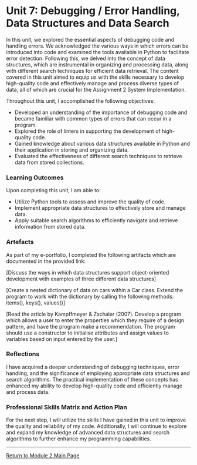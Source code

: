 # Unit 7: Debugging / Error Handling, Data Structures and Data Search

In this unit, we explored the essential aspects of debugging code and handling errors. We acknowledged the various ways in which errors can be introduced into code and examined the tools available in Python to facilitate error detection. Following this, we delved into the concept of data structures, which are instrumental in organizing and processing data, along with different search techniques for efficient data retrieval. The content covered in this unit aimed to equip us with the skills necessary to develop high-quality code and effectively manage and process diverse types of data, all of which are crucial for the Assignment 2 System Implementation.

Throughout this unit, I accomplished the following objectives:
 - Developed an understanding of the importance of debugging code and became familiar with common types of errors that can occur in a program.
 - Explored the role of linters in supporting the development of high-quality code.
 - Gained knowledge about various data structures available in Python and their application in storing and organizing data.
 - Evaluated the effectiveness of different search techniques to retrieve data from stored collections.

### Learning Outcomes
Upon completing this unit, I am able to:
 - Utilize Python tools to assess and improve the quality of code.
 - Implement appropriate data structures to effectively store and manage data.
 - Apply suitable search algorithms to efficiently navigate and retrieve information from stored data.

### Artefacts
As part of my e-portfolio, I completed the following artifacts which are documented in the provided link:

[Discuss the ways in which data structures support object-oriented development with examples of three different data structures]

[Create a nested dictionary of data on cars within a Car class. Extend the program to work with the dictionary by calling the following methods: items(), keys(), values()]
     
[Read the article by Kampffmeyer & Zschaler (2007). Develop a program which allows a user to enter the properties which they require of a design pattern, and have the program make a recommendation. The program should use a constructor to initialise attributes and assign values to variables based on input entered by the user.]

### Reflections
I have acquired a deeper understanding of debugging techniques, error handling, and the significance of employing appropriate data structures and search algorithms. The practical implementation of these concepts has enhanced my ability to develop high-quality code and efficiently manage and process data.

### Professional Skills Matrix and Action Plan
For the next step, I will utilize the skills I have gained in this unit to improve the quality and reliability of my code. Additionally, I will continue to explore and expand my knowledge of advanced data structures and search algorithms to further enhance my programming capabilities.

---

[Return to Module 2 Main Page](OOP.md)
